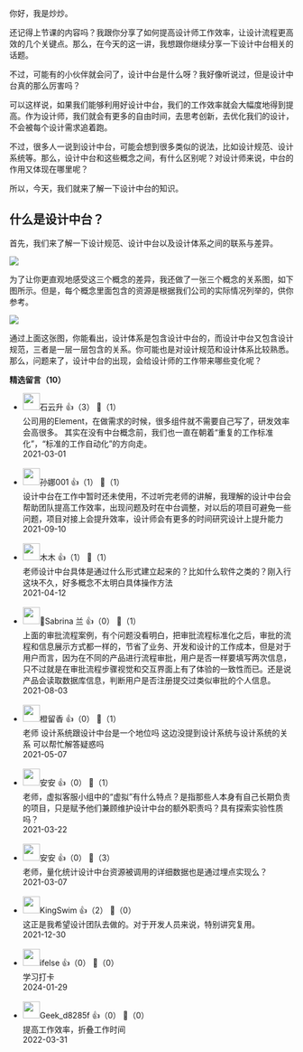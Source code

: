 你好，我是炒炒。

还记得上节课的内容吗？我跟你分享了如何提高设计师工作效率，让设计流程更高效的几个关键点。那么，在今天的这一讲，我想跟你继续分享一下设计中台相关的话题。

不过，可能有的小伙伴就会问了，设计中台是什么呀？我好像听说过，但是设计中台真的那么厉害吗？

可以这样说，如果我们能够利用好设计中台，我们的工作效率就会大幅度地得到提高。作为设计师，我们就会有更多的自由时间，去思考创新，去优化我们的设计，不会被每个设计需求追着跑。

不过，很多人一说到设计中台，可能会想到很多类似的说法，比如设计规范、设计系统等。那么，设计中台和这些概念之间，有什么区别呢？对设计师来说，中台的作用又体现在哪里呢？

所以，今天，我们就来了解一下设计中台的知识。

## 什么是设计中台？

首先，我们来了解一下设计规范、设计中台以及设计体系之间的联系与差异。

![](https://static001.geekbang.org/resource/image/97/76/975f0cde7f4af2949fa9971272289576.jpg?wh=2284%2A2805)

为了让你更直观地感受这三个概念的差异，我还做了一张三个概念的关系图，如下图所示。但是，每个概念里面包含的资源是根据我们公司的实际情况列举的，供你参考。

![](https://static001.geekbang.org/resource/image/a0/54/a0fe76f78348a1eb1fa1c56083422a54.jpg?wh=2138%2A2658)

通过上面这张图，你能看出，设计体系是包含设计中台的，而设计中台又包含设计规范，三者是一层一层包含的关系。你可能也是对设计规范和设计体系比较熟悉。那么，问题来了，设计中台的出现，会给设计师的工作带来哪些变化呢？
<div><strong>精选留言（10）</strong></div><ul>
<li><img src="https://static001.geekbang.org/account/avatar/00/0f/a0/c3/c5db35df.jpg" width="30px"><span>石云升</span> 👍（3） 💬（1）<div>公司用的Element，在做需求的时候，很多组件就不需要自己写了，研发效率会高很多。
其实在没有中台概念前，我们也一直在朝着“重复的工作标准化”，“标准的工作自动化”的方向走。
</div>2021-03-01</li><br/><li><img src="" width="30px"><span>孙娜001</span> 👍（1） 💬（1）<div>设计中台在工作中暂时还未使用，不过听完老师的讲解，我理解的设计中台会帮助团队提高工作效率，出现问题及时在中台调整，对以后的项目可避免一些问题，项目对接上会提升效率，设计师会有更多的时间研究设计上提升能力</div>2021-09-10</li><br/><li><img src="https://static001.geekbang.org/account/avatar/00/26/ec/ec/681daf39.jpg" width="30px"><span>木木</span> 👍（1） 💬（1）<div>老师设计中台具体是通过什么形式建立起来的？比如什么软件之类的？刚入行这块不久，好多概念不太明白具体操作方法</div>2021-04-12</li><br/><li><img src="https://static001.geekbang.org/account/avatar/00/27/f0/c5/225f66df.jpg" width="30px"><span>🍬Sabrina 兰</span> 👍（0） 💬（1）<div>上面的审批流程案例，有个问题没看明白，把审批流程标准化之后，审批的流程和信息展示方式都一样的，节省了业务、开发和设计的工作成本，但是对于用户而言，因为在不同的产品进行流程审批，用户是否一样要填写两次信息，只不过就是在审批流程步骤视觉和交互界面上有了体验的一致性而已。还是说产品会读取数据库信息，判断用户是否注册提交过类似审批的个人信息。</div>2021-08-03</li><br/><li><img src="" width="30px"><span>橙留香</span> 👍（0） 💬（1）<div>老师 设计系统跟设计中台是一个地位吗 这边没提到设计系统与设计系统的关系 可以帮忙解答疑惑吗</div>2021-05-07</li><br/><li><img src="https://static001.geekbang.org/account/avatar/00/24/bd/7d/af0215ef.jpg" width="30px"><span>安安</span> 👍（0） 💬（1）<div>老师，虚拟客服小组中的“虚拟”有什么特点？是指那些人本身有自己长期负责的项目，只是赋予他们兼顾维护设计中台的额外职责吗？具有探索实验性质吗？</div>2021-03-22</li><br/><li><img src="https://static001.geekbang.org/account/avatar/00/24/bd/7d/af0215ef.jpg" width="30px"><span>安安</span> 👍（0） 💬（3）<div>老师，量化统计设计中台资源被调用的详细数据也是通过埋点实现么？</div>2021-03-07</li><br/><li><img src="https://static001.geekbang.org/account/avatar/00/0f/a0/2b/efa6dc2e.jpg" width="30px"><span>KingSwim</span> 👍（2） 💬（0）<div>这正是我希望设计团队去做的。对于开发人员来说，特别讲究复用。</div>2021-12-30</li><br/><li><img src="https://static001.geekbang.org/account/avatar/00/26/eb/d7/90391376.jpg" width="30px"><span>ifelse</span> 👍（0） 💬（0）<div>学习打卡</div>2024-01-29</li><br/><li><img src="https://thirdwx.qlogo.cn/mmopen/vi_32/DYAIOgq83eomys8rohEE4Bf8jDibytu3RwribETC8hlMlN6gUndFzqicWg8cSQIH7btRwZIIVsXj8RShK8TiaWml4w/132" width="30px"><span>Geek_d8285f</span> 👍（0） 💬（0）<div>提高工作效率，折叠工作时间</div>2022-03-31</li><br/>
</ul>